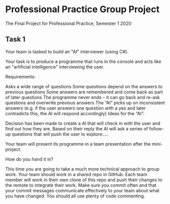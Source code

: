 # Professional Practice Group Project
 The Final Project for Professional Practice, Semester 1 2020

## Task 1
Your team is tasked to build an "AI" interviewer (using C#).

Your task is to produce a programme that runs in the console and acts like an "artificial intelligence" interviewing the user.

Requirements:

Asks a wide range of questions
Some questions depend on the answers to previous questions
Some answers are remembered and come back as part of later questions
The programme never ends – it can go back and re-ask questions and overwrite previous answers
The “AI” picks up on inconsistent answers (e.g. if the user answers one question with a yes and later contradicts this, the AI will respond accordingly)
 Ideas for the “AI”:

Decision has been made to create a AI that will check in with the user and find out how they are. Based on their reply the AI will ask a series of follow-up questions that will push the user to explore.....

Your team will present its programme in a team presentation after the mini-project.

How do you hand it in?

This time you are going to take a much more technical approach to group work. Your team should work in a shared repo in GitHub. Each team member will work in their own clone of this repo and push their changes to the remote to integrate their work. Make sure you commit often and that your commit messages communicate effectively to your team about what you have changed. You should all use plenty of code commenting.
